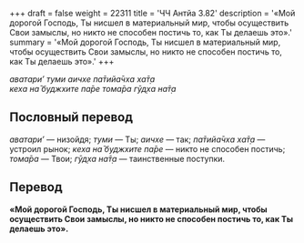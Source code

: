 +++
draft = false
weight = 22311
title = 'ЧЧ Антйа 3.82'
description = '«Мой дорогой Господь, Ты нисшел в материальный мир, чтобы осуществить Свои замыслы, но никто не способен постичь то, как Ты делаешь это».'
summary = '«Мой дорогой Господь, Ты нисшел в материальный мир, чтобы осуществить Свои замыслы, но никто не способен постичь то, как Ты делаешь это».'
+++

_аватари’ туми аичхе па̄тийа̄чха ха̄т̣а  
кеха на̄ буджхите па̄ре тома̄ра гӯд̣ха на̄т̣а_

## Пословный перевод

_аватари’_ — низойдя; _туми_ — Ты; _аичхе_ — так; _па̄тийа̄чха_ _ха̄т̣а_ — устроил рынок; _кеха_ _на̄_ _буджхите_ _па̄ре_ — никто не способен постичь; _тома̄ра_ — Твои; _гӯд̣ха_ _на̄т̣а_ — таинственные поступки.

## Перевод

**«Мой дорогой Господь, Ты нисшел в материальный мир, чтобы осуществить Свои замыслы, но никто не способен постичь то, как Ты делаешь это».**
